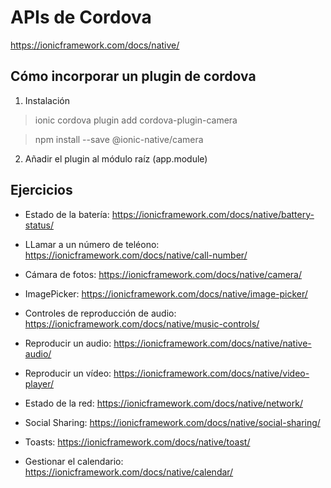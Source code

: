 # APIs de Cordova

<https://ionicframework.com/docs/native/>

## Cómo incorporar un plugin de cordova

1. Instalación

> ionic cordova plugin add cordova-plugin-camera

> npm install --save @ionic-native/camera

2. Añadir el plugin al módulo raíz (app.module)

## Ejercicios

- Estado de la batería: <https://ionicframework.com/docs/native/battery-status/>

- LLamar a un número de teléono: <https://ionicframework.com/docs/native/call-number/>

- Cámara de fotos: <https://ionicframework.com/docs/native/camera/>

- ImagePicker: <https://ionicframework.com/docs/native/image-picker/>

- Controles de reproducción de audio: <https://ionicframework.com/docs/native/music-controls/>

- Reproducir un audio: <https://ionicframework.com/docs/native/native-audio/>

- Reproducir un vídeo: <https://ionicframework.com/docs/native/video-player/>

- Estado de la red: <https://ionicframework.com/docs/native/network/>

- Social Sharing: <https://ionicframework.com/docs/native/social-sharing/>

- Toasts: <https://ionicframework.com/docs/native/toast/>

- Gestionar el calendario: <https://ionicframework.com/docs/native/calendar/>
